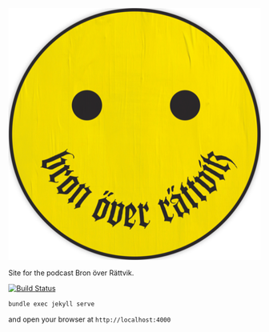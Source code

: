 ![Bron över Rättvik](favicons/android-chrome-512x512.png)

Site for the podcast Bron över Rättvik.

[![Build Status](https://api.travis-ci.org/bronoverrattvik/bronoverrattvik.github.io.svg?branch=master)](https://travis-ci.org/bronoverrattvik/bronoverrattvik.github.io)

```bash
bundle exec jekyll serve
````

and open your browser at `http://localhost:4000`
